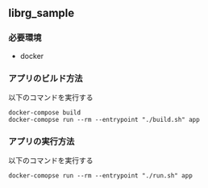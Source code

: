 ## librg_sample

### 必要環境

- docker

### アプリのビルド方法

以下のコマンドを実行する
```
docker-compose build
docker-comopse run --rm --entrypoint "./build.sh" app
```

### アプリの実行方法

以下のコマンドを実行する
```
docker-comopse run --rm --entrypoint "./run.sh" app
```
